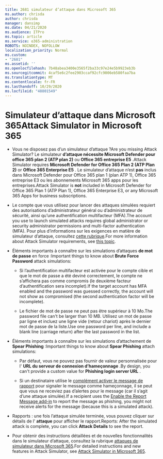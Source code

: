 ```yaml
---
title: 2681 simulateur d’attaque dans Microsoft 365
ms.author: chrisda
author: chrisda
manager: dansimp
ms.date: 04/21/2020
ms.audience: ITPro
ms.topic: article
ms.service: o365-administration
ROBOTS: NOINDEX, NOFOLLOW
localization_priority: Normal
ms.custom:
- "2681"
ms.assetid: ''
ms.openlocfilehash: 7b48abea3400e3565f2ba33c97e24e5b9923eb3b
ms.sourcegitcommit: 4caf5e6c2fee2903ccaf92cfc9006eb580faa7ba
ms.translationtype: MT
ms.contentlocale: fr-FR
ms.lasthandoff: 10/29/2020
ms.locfileid: "48801549"
---
```

# <a name="attack-simulator-in-microsoft-365"></a><span data-ttu-id="d83b7-102">Simulateur d’attaque dans Microsoft 365</span><span class="sxs-lookup"><span data-stu-id="d83b7-102">Attack Simulator in Microsoft 365</span></span>

- <span data-ttu-id="d83b7-103">Vous ne disposez pas d’un simulateur d’attaque ?</span><span class="sxs-lookup"><span data-stu-id="d83b7-103">Are you missing Attack Simulator?</span></span> <span data-ttu-id="d83b7-104">Le simulateur **d’attaque nécessite Microsoft Defender pour office 365 plan 2 (ATP plan 2)** ou **Office 365 entreprise E5** .</span><span class="sxs-lookup"><span data-stu-id="d83b7-104">Attack Simulator requires **Microsoft Defender for Office 365 Plan 2 (ATP Plan 2)** or **Office 365 Enterprise E5** .</span></span> <span data-ttu-id="d83b7-105">Le simulateur d’attaque n’est **pas** inclus dans Microsoft Defender pour Office 365 plan 1 (plan ATP 1), Office 365 entreprise E3 ou les abonnements Microsoft 365 apps pour les entreprises.</span><span class="sxs-lookup"><span data-stu-id="d83b7-105">Attack Simulator is **not** included in Microsoft Defender for Office 365 Plan 1 (ATP Plan 1), Office 365 Enterprise E3, or any Microsoft 365 Apps for business subscriptions.</span></span>

- <span data-ttu-id="d83b7-106">Le compte que vous utilisez pour lancer des attaques simulées requiert des autorisations d’administrateur général ou d’administrateur de sécurité, ainsi qu’une authentification multifacteur (MFA).</span><span class="sxs-lookup"><span data-stu-id="d83b7-106">The account you use to launch simulated attacks requires global administrator or security administrator permissions and multi-factor authentication (MFA).</span></span> <span data-ttu-id="d83b7-107">Pour plus d’informations sur les exigences en matière de simulateur d’attaque, consultez [cette rubrique](https://docs.microsoft.com/microsoft-365/security/office-365-security/attack-simulator).</span><span class="sxs-lookup"><span data-stu-id="d83b7-107">For more information about Attack Simulator requirements, see [this topic](https://docs.microsoft.com/microsoft-365/security/office-365-security/attack-simulator).</span></span>

- <span data-ttu-id="d83b7-108">Éléments importants à connaître sur les simulations d’attaques **de mot de passe** en force :</span><span class="sxs-lookup"><span data-stu-id="d83b7-108">Important things to know about **Brute Force Password** attack simulations:</span></span>

  - <span data-ttu-id="d83b7-109">Si l’authentification multifacteur est activée pour le compte cible et que le mot de passe a été deviné correctement, le compte ne s’affichera pas comme compromis (le deuxième facteur d’authentification sera incomplet).</span><span class="sxs-lookup"><span data-stu-id="d83b7-109">If the target account has MFA enabled and the password was guessed correctly, the account will not show as compromised (the second authentication factor will be incomplete).</span></span>

  - <span data-ttu-id="d83b7-110">Le fichier de mot de passe ne peut pas être supérieur à 10 Mo.</span><span class="sxs-lookup"><span data-stu-id="d83b7-110">The password file can't be larger than 10 MB.</span></span> <span data-ttu-id="d83b7-111">Utilisez un mot de passe par ligne et incluez une ligne vide (retour chariot) après le dernier mot de passe de la liste.</span><span class="sxs-lookup"><span data-stu-id="d83b7-111">Use one password per line, and include a blank line (carriage return) after the last password in the list.</span></span>

- <span data-ttu-id="d83b7-112">Éléments importants à connaître sur les simulations d’attachement de **Spear Phishing** :</span><span class="sxs-lookup"><span data-stu-id="d83b7-112">Important things to know about **Spear Phishing** attach simulations:</span></span>

  - <span data-ttu-id="d83b7-113">Par défaut, vous ne pouvez pas fournir de valeur personnalisée pour l' **URL du serveur de connexion d’hameçonnage** .</span><span class="sxs-lookup"><span data-stu-id="d83b7-113">By design, you can't provide a custom value for **Phishing login server URL** .</span></span>

  - <span data-ttu-id="d83b7-114">Si un destinataire utilise le [complément activer le message de rapport](https://docs.microsoft.com/microsoft-365/security/office-365-security/enable-the-report-message-add-in) pour signaler le message comme hameçonnage, il se peut que vous ne receviez pas d’alertes pour le message (car il s’agit d’une attaque simulée).</span><span class="sxs-lookup"><span data-stu-id="d83b7-114">If a recipient uses the [Enable the Report Message add-in](https://docs.microsoft.com/microsoft-365/security/office-365-security/enable-the-report-message-add-in) to report the message as phishing, you might not receive alerts for the message (because this is a simulated attack).</span></span>

- <span data-ttu-id="d83b7-115">Rapports : une fois l’attaque simulée terminée, vous pouvez cliquer sur détails de l' **attaque** pour afficher le rapport.</span><span class="sxs-lookup"><span data-stu-id="d83b7-115">Reports: After the simulated attack is complete, you can click **Attack Details** to see the report.</span></span>

- <span data-ttu-id="d83b7-116">Pour obtenir des instructions détaillées et de nouvelles fonctionnalités dans le simulateur d’attaque, consultez la rubrique [attaques de simulateur dans Microsoft 365](https://docs.microsoft.com/microsoft-365/security/office-365-security/attack-simulator).</span><span class="sxs-lookup"><span data-stu-id="d83b7-116">For detailed instructions and new features in Attack Simulator, see [Attack Simulator in Microsoft 365](https://docs.microsoft.com/microsoft-365/security/office-365-security/attack-simulator).</span></span>
